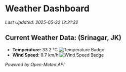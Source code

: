 
# Weather Dashboard

_Last Updated: 2025-05-22 12:21:32_

## Current Weather Data: (Srinagar, JK)
- **Temperature:** 33.2 °C ![Temperature Badge](https://img.shields.io/badge/Temperature-High%20Temp-orange)
- **Wind Speed:** 8.7 km/h ![Wind Speed Badge](https://img.shields.io/badge/Wind%20Speed-Light%20Wind-blue)

*Powered by Open-Meteo API*
